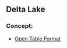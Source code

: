 ## Delta Lake
### Concept:
* [Open Table Format](https://github.com/dannykhant/hello-deltalake/blob/main/concept/open_table_format.md)